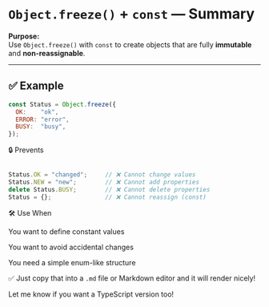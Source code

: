 # `Object.freeze()` + `const` — Summary

**Purpose:**  
Use `Object.freeze()` with `const` to create objects that are fully **immutable** and **non-reassignable**.

---

## ✅ Example

```js
const Status = Object.freeze({
  OK:    "ok",
  ERROR: "error",
  BUSY:  "busy",
});

```

🔒 Prevents

```js

Status.OK = "changed";     // ❌ Cannot change values
Status.NEW = "new";        // ❌ Cannot add properties
delete Status.BUSY;        // ❌ Cannot delete properties
Status = {};               // ❌ Cannot reassign (const)

```


🛠 Use When

You want to define constant values

You want to avoid accidental changes

You need a simple enum-like structure



✅ Just copy that into a `.md` file or Markdown editor and it will render nicely!

Let me know if you want a TypeScript version too!



